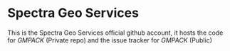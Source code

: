 # Spectra Geo Services

This is the Spectra Geo Services official github account, it hosts the code for *GMPACK* (Private repo) and the issue tracker for *GMPACK* (Public)
